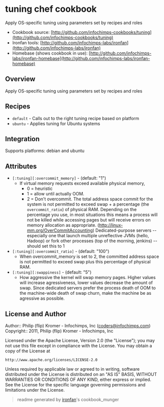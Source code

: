 # tuning chef cookbook

Apply OS-specific tuning using parameters set by recipes and roles

* Cookbook source:   [http://github.com/infochimps-cookbooks/tuning](http://github.com/infochimps-cookbooks/tuning)
* Ironfan tools: [http://github.com/infochimps-labs/ironfan](http://github.com/infochimps-labs/ironfan)
* Homebase (shows cookbook in use): [http://github.com/infochimps-labs/ironfan-homebase](http://github.com/infochimps-labs/ironfan-homebase)

## Overview

Apply OS-specific tuning using parameters set by recipes and roles

## Recipes 

* `default`                  - Calls out to the right tuning recipe based on platform
* `ubuntu`                   - Applies tuning for Ubuntu systems

## Integration

Supports platforms: debian and ubuntu



## Attributes

* `[:tuning][:overcommit_memory]`     -  (default: "1")
  - If virtual memory requests exceed available physical memory,
    * 0 = heuristic
    * 1 = allow until actually OOM.
    * 2 = Don't overcommit. The total address space commit for the system is not
    permitted to exceed swap + a percentage (the `overcommit_ratio`) of
    physical RAM. Depending on the percentage you use, in most situations
    this means a process will not be killed while accessing pages but will
    receive errors on memory allocation as appropriate.
    (http://linux-mm.org/OverCommitAccounting)
    Dedicated-purpose servers -- especially one that launch multiple unreflective
    JVMs (hello, Hadoop) or fork other processes (top of the morning, jenkins) --
    should set this to 1
* `[:tuning][:overcommit_ratio]`      -  (default: "100")
  - When overcommit_memory is set to 2, the committed address space is not
    permitted to exceed swap plus this percentage of physical RAM.
* `[:tuning][:swappiness]`            -  (default: "5")
  - How aggressive the kernel will swap memory pages.  Higher values will increase
    agressiveness, lower values decrease the amount of swap.
    Since dedicated servers prefer the process death of OOM to the machine-wide
    death of swap churn, make the machine be as agressive as possible.

## License and Author

Author::                Philip (flip) Kromer - Infochimps, Inc (<coders@infochimps.com>)
Copyright::             2011, Philip (flip) Kromer - Infochimps, Inc

Licensed under the Apache License, Version 2.0 (the "License");
you may not use this file except in compliance with the License.
You may obtain a copy of the License at

    http://www.apache.org/licenses/LICENSE-2.0

Unless required by applicable law or agreed to in writing, software
distributed under the License is distributed on an "AS IS" BASIS,
WITHOUT WARRANTIES OR CONDITIONS OF ANY KIND, either express or implied.
See the License for the specific language governing permissions and
limitations under the License.

> readme generated by [ironfan](http://github.com/infochimps-labs/ironfan)'s cookbook_munger
